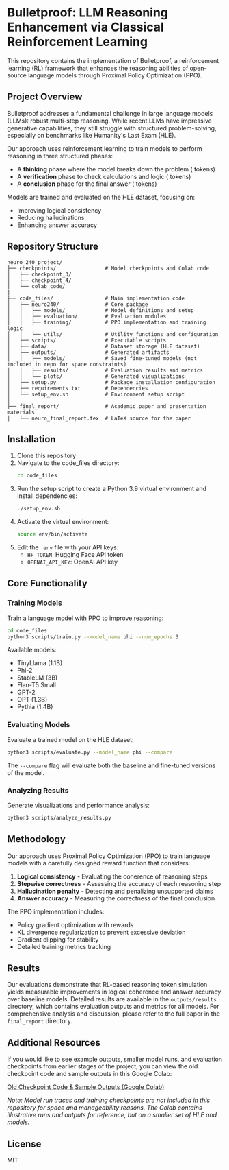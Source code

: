 # Bulletproof: LLM Reasoning Enhancement via Classical Reinforcement Learning

This repository contains the implementation of Bulletproof, a reinforcement learning (RL) framework that enhances the reasoning abilities of open-source language models through Proximal Policy Optimization (PPO).

## Project Overview

Bulletproof addresses a fundamental challenge in large language models (LLMs): robust multi-step reasoning. While recent LLMs have impressive generative capabilities, they still struggle with structured problem-solving, especially on benchmarks like Humanity's Last Exam (HLE).

Our approach uses reinforcement learning to train models to perform reasoning in three structured phases:
- A **thinking** phase where the model breaks down the problem (<think> tokens)
- A **verification** phase to check calculations and logic (<verify> tokens)
- A **conclusion** phase for the final answer (<conclude> tokens)

Models are trained and evaluated on the HLE dataset, focusing on:
- Improving logical consistency
- Reducing hallucinations
- Enhancing answer accuracy

## Repository Structure

```
neuro_240_project/
├── checkpoints/                # Model checkpoints and Colab code
│   ├── checkpoint_3/
│   ├── checkpoint_4/
│   └── colab_code/
|
├── code_files/                 # Main implementation code
│   ├── neuro240/               # Core package
│   │   ├── models/             # Model definitions and setup
│   │   ├── evaluation/         # Evaluation modules 
│   │   ├── training/           # PPO implementation and training logic
│   │   └── utils/              # Utility functions and configuration
│   ├── scripts/                # Executable scripts
│   ├── data/                   # Dataset storage (HLE dataset)
│   ├── outputs/                # Generated artifacts
│   │   ├── models/             # Saved fine-tuned models (not included in repo for space constraints)
│   │   ├── results/            # Evaluation results and metrics
│   │   └── plots/              # Generated visualizations
│   ├── setup.py                # Package installation configuration
│   ├── requirements.txt        # Dependencies
│   └── setup_env.sh            # Environment setup script
│
├── final_report/               # Academic paper and presentation materials
│   └── neuro_final_report.tex  # LaTeX source for the paper
```

## Installation

1. Clone this repository
2. Navigate to the code_files directory:
   ```bash
   cd code_files
   ```
3. Run the setup script to create a Python 3.9 virtual environment and install dependencies:
   ```bash
   ./setup_env.sh
   ```
4. Activate the virtual environment:
   ```bash
   source env/bin/activate
   ```
5. Edit the `.env` file with your API keys:
   - `HF_TOKEN`: Hugging Face API token
   - `OPENAI_API_KEY`: OpenAI API key

## Core Functionality

### Training Models

Train a language model with PPO to improve reasoning:

```bash
cd code_files
python3 scripts/train.py --model_name phi --num_epochs 3
```

Available models:
- TinyLlama (1.1B)
- Phi-2
- StableLM (3B)
- Flan-T5 Small
- GPT-2
- OPT (1.3B)
- Pythia (1.4B)

### Evaluating Models

Evaluate a trained model on the HLE dataset:

```bash
python3 scripts/evaluate.py --model_name phi --compare
```

The `--compare` flag will evaluate both the baseline and fine-tuned versions of the model.

### Analyzing Results

Generate visualizations and performance analysis:

```bash
python3 scripts/analyze_results.py
```

## Methodology

Our approach uses Proximal Policy Optimization (PPO) to train language models with a carefully designed reward function that considers:

1. **Logical consistency** - Evaluating the coherence of reasoning steps
2. **Stepwise correctness** - Assessing the accuracy of each reasoning step
3. **Hallucination penalty** - Detecting and penalizing unsupported claims
4. **Answer accuracy** - Measuring the correctness of the final conclusion

The PPO implementation includes:
- Policy gradient optimization with rewards
- KL divergence regularization to prevent excessive deviation
- Gradient clipping for stability
- Detailed training metrics tracking

## Results

Our evaluations demonstrate that RL-based reasoning token simulation yields measurable improvements in logical coherence and answer accuracy over baseline models. Detailed results are available in the `outputs/results` directory, which contains evaluation outputs and metrics for all models. For comprehensive analysis and discussion, please refer to the full paper in the `final_report` directory.

## Additional Resources

If you would like to see example outputs, smaller model runs, and evaluation checkpoints from earlier stages of the project, you can view the old checkpoint code and sample outputs in this Google Colab:

[Old Checkpoint Code & Sample Outputs (Google Colab)](https://colab.research.google.com/drive/1LIoSQXtDa88gpmbOgD5P_8BAyttbXdTR?usp=sharing)

*Note: Model run traces and training checkpoints are not included in this repository for space and manageability reasons. The Colab contains illustrative runs and outputs for reference, but on a smaller set of HLE and models.*

## License

MIT 